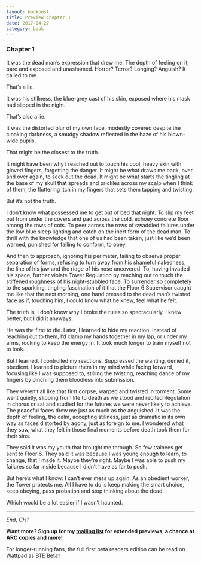 ```yaml
---
layout: bookpost
title: Preview Chapter 1
date: 2017-04-27
category: book
---
```


### Chapter 1

It was the dead man’s expression that drew me. The depth of feeling on it, bare and exposed and unashamed. Horror? Terror? Longing? Anguish? It called to me.

That’s a lie.

It was his stillness, the blue-grey cast of his skin, exposed where his mask had slipped in the night.

That’s also a lie.

It was the distorted blur of my own face, modestly covered despite the cloaking darkness, a smudgy shadow reflected in the haze of his blown-wide pupils.

That might be the closest to the truth. 

It might have been why I reached out to touch his cool, heavy skin with gloved fingers, forgetting the danger. It might be what draws me back, over and over again, to seek out the dead. It might be what starts the tingling at the base of my skull that spreads and prickles across my scalp when I think of them, the fluttering itch in my fingers that sets them tapping and twisting. 

But it’s not the truth. 

I don’t know what possessed me to get out of bed that night. To slip my feet out from under the covers and pad across the cold, echoey concrete floor among the rows of cots. To peer across the rows of swaddled failures under the low blue sleep lighting and catch on the inert form of the dead man. To thrill with the knowledge that one of us had been taken, just like we’d been warned, punished for failing to conform, to obey. 

And then to approach, ignoring his perimeter, failing to observe proper separation of forms, refusing to turn away from his shameful nakedness, the line of his jaw and the ridge of his nose uncovered. To, having invaded his space, further violate Tower Regulation by reaching out to touch the stiffened roughness of his night-stubbled face. To surrender so completely to the sparkling, tingling fascination of it that the Floor 6 Supervisor caught me like that the next morning, one hand pressed to the dead man’s twisted face as if, touching him, I could know what he knew, feel what he felt.

The truth is, I don’t know why I broke the rules so spectacularly. I knew better, but I did it anyways. 

He was the first to die. Later, I learned to hide my reaction. Instead of reaching out to them, I’d clamp my hands together in my lap, or under my arms, rocking to keep the energy in. It took much longer to train myself not to look. 

But I learned. I controlled my reactions. Suppressed the wanting, denied it, obedient. I learned to picture them in my mind while facing forward, focusing like I was supposed to, stilling the twisting, reaching dance of my fingers by pinching them bloodless into submission.

They weren’t all like that first corpse, warped and twisted in torment. Some went quietly, slipping from life to death as we stood and recited Regulation in chorus or sat and studied for the futures we were never likely to achieve. The peaceful faces drew me just as much as the anguished. It was the depth of feeling, the calm, accepting stillness, just as dramatic in its own way as faces distorted by agony, just as foreign to me. I wondered what they saw, what they felt in those final moments before death took them for their sins.

They said it was my youth that brought me through. So few trainees get sent to Floor 6. They said it was because I was young enough to learn, to change, that I made it. Maybe they’re right. Maybe I was able to push my failures so far inside because I didn’t have as far to push.

But here’s what I know: I can’t ever mess up again. As an obedient worker, the Tower protects me. All I have to do is keep making the smart choice, keep obeying, pass probation and stop thinking about the dead.

Which would be a lot easier if I wasn’t haunted.

<hr>

*End, CH1*

**Want more? Sign up for my [mailing list](https://www.getrevue.co/profile/kaiespace) for extended previews, a chance at ARC copies and more!**

For longer-running fans, the full first beta readers edition can be read on Wattpad as [BTE Beta1](https://www.wattpad.com/story/106720262-bte-beta1)
